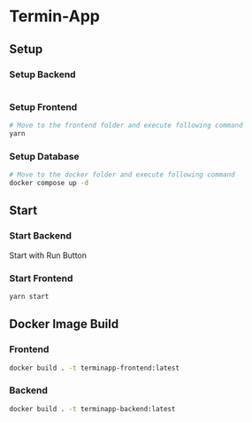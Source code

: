 # Termin-App

## Setup

### Setup Backend

```bash

```

### Setup Frontend

```bash
# Move to the frontend folder and execute following command
yarn
```

### Setup Database

```bash
# Move to the docker folder and execute following command
docker compose up -d
```

## Start

### Start Backend

Start with Run Button

### Start Frontend

```bash
yarn start
```

## Docker Image Build

### Frontend

```bash
docker build . -t terminapp-frontend:latest
```

### Backend

```bash
docker build . -t terminapp-backend:latest
```

